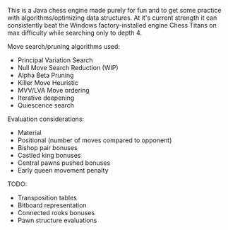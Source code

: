This is a Java chess engine made purely for fun and to get some practice with algorithms/optimizing data structures.  At it's current strength it can consistently beat the Windows factory-installed engine Chess Titans on max difficulty while searching only to depth 4.

Move search/pruning algorithms used:
* Principal Variation Search
* Null Move Search Reduction (WIP)
* Alpha Beta Pruning
* Killer Move Heuristic
* MVV/LVA Move ordering
* Iterative deepening
* Quiescence search

Evaluation considerations:
* Material
* Positional (number of moves compared to opponent)
* Bishop pair bonuses
* Castled king bonuses
* Central pawns pushed bonuses
* Early queen movement penalty

TODO:
* Transposition tables
* Bitboard representation
* Connected rooks bonuses
* Pawn structure evaluations
